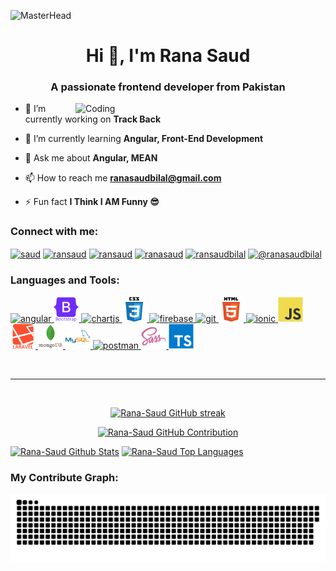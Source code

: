 ![MasterHead](https://skwebdesigner.co.in/wp-content/uploads/2022/04/banner-bg.gif)

<h1 align="center">Hi 👋, I'm Rana Saud</h1>
<h3 align="center">A passionate frontend developer from Pakistan</h3>
<img align="right" alt="Coding" width="400" src="https://cdn.dribbble.com/userupload/3004204/file/original-a03b5e672824cdc769fe1c0ce574d6d8.gif"/>

- 🔭 I’m currently working on **Track Back**

- 🌱 I’m currently learning **Angular, Front-End Development**

- 💬 Ask me about **Angular, MEAN**

- 📫 How to reach me **ranasaudbilal@gmail.com**

- ⚡ Fun fact **I Think I AM Funny 😎**

<h3 align="left">Connect with me:</h3>
<p align="left">
<a href="https://codepen.io/saud" target="blank"><img align="center" src="https://raw.githubusercontent.com/rahuldkjain/github-profile-readme-generator/master/src/images/icons/Social/codepen.svg" alt="saud" height="30" width="40" /></a>
<a href="https://www.linkedin.com/in/rana-saud-bilal/" target="blank"><img align="center" src="https://raw.githubusercontent.com/rahuldkjain/github-profile-readme-generator/master/src/images/icons/Social/linked-in-alt.svg" alt="ransaud" height="30" width="40" /></a>
<a href="https://web.facebook.com/ranasaudbilal" target="blank"><img align="center" src="https://raw.githubusercontent.com/rahuldkjain/github-profile-readme-generator/master/src/images/icons/Social/facebook.svg" alt="ransaud" height="30" width="40" /></a>
<a href="https://instagram.com/ranasaudbilal" target="blank"><img align="center" src="https://raw.githubusercontent.com/rahuldkjain/github-profile-readme-generator/master/src/images/icons/Social/instagram.svg" alt="ranasaud" height="30" width="40" /></a>
<a href="https://www.leetcode.com/ransaudbilal" target="blank"><img align="center" src="https://raw.githubusercontent.com/rahuldkjain/github-profile-readme-generator/master/src/images/icons/Social/leet-code.svg" alt="ransaudbilal" height="30" width="40" /></a>
<a href="https://www.hackerearth.com/@ranasaudbilal" target="blank"><img align="center" src="https://raw.githubusercontent.com/rahuldkjain/github-profile-readme-generator/master/src/images/icons/Social/hackerearth.svg" alt="@ranasaudbilal" height="30" width="40" /></a>
</p>

<h3 align="left">Languages and Tools:</h3>
<p align="left"> <a href="https://angular.io" target="_blank" rel="noreferrer"> <img src="https://angular.io/assets/images/logos/angular/angular.svg" alt="angular" width="40" height="40"/> </a> <a href="https://getbootstrap.com" target="_blank" rel="noreferrer"> <img src="https://raw.githubusercontent.com/devicons/devicon/master/icons/bootstrap/bootstrap-plain-wordmark.svg" alt="bootstrap" width="40" height="40"/> </a> <a href="https://www.chartjs.org" target="_blank" rel="noreferrer"> <img src="https://www.chartjs.org/media/logo-title.svg" alt="chartjs" width="40" height="40"/> </a> <a href="https://www.w3schools.com/css/" target="_blank" rel="noreferrer"> <img src="https://raw.githubusercontent.com/devicons/devicon/master/icons/css3/css3-original-wordmark.svg" alt="css3" width="40" height="40"/> </a> <a href="https://firebase.google.com/" target="_blank" rel="noreferrer"> <img src="https://www.vectorlogo.zone/logos/firebase/firebase-icon.svg" alt="firebase" width="40" height="40"/> </a> <a href="https://git-scm.com/" target="_blank" rel="noreferrer"> <img src="https://www.vectorlogo.zone/logos/git-scm/git-scm-icon.svg" alt="git" width="40" height="40"/> </a> <a href="https://www.w3.org/html/" target="_blank" rel="noreferrer"> <img src="https://raw.githubusercontent.com/devicons/devicon/master/icons/html5/html5-original-wordmark.svg" alt="html5" width="40" height="40"/> </a> <a href="https://ionicframework.com" target="_blank" rel="noreferrer"> <img src="https://upload.wikimedia.org/wikipedia/commons/d/d1/Ionic_Logo.svg" alt="ionic" width="40" height="40"/> </a> <a href="https://developer.mozilla.org/en-US/docs/Web/JavaScript" target="_blank" rel="noreferrer"> <img src="https://raw.githubusercontent.com/devicons/devicon/master/icons/javascript/javascript-original.svg" alt="javascript" width="40" height="40"/> </a> <a href="https://laravel.com/" target="_blank" rel="noreferrer"> <img src="https://raw.githubusercontent.com/devicons/devicon/master/icons/laravel/laravel-plain-wordmark.svg" alt="laravel" width="40" height="40"/> </a> <a href="https://www.mongodb.com/" target="_blank" rel="noreferrer"> <img src="https://raw.githubusercontent.com/devicons/devicon/master/icons/mongodb/mongodb-original-wordmark.svg" alt="mongodb" width="40" height="40"/> </a> <a href="https://www.mysql.com/" target="_blank" rel="noreferrer"> <img src="https://raw.githubusercontent.com/devicons/devicon/master/icons/mysql/mysql-original-wordmark.svg" alt="mysql" width="40" height="40"/> </a> <a href="https://postman.com" target="_blank" rel="noreferrer"> <img src="https://www.vectorlogo.zone/logos/getpostman/getpostman-icon.svg" alt="postman" width="40" height="40"/> </a> <a href="https://sass-lang.com" target="_blank" rel="noreferrer"> <img src="https://raw.githubusercontent.com/devicons/devicon/master/icons/sass/sass-original.svg" alt="sass" width="40" height="40"/> </a> <a href="https://www.typescriptlang.org/" target="_blank" rel="noreferrer"> <img src="https://raw.githubusercontent.com/devicons/devicon/master/icons/typescript/typescript-original.svg" alt="typescript" width="40" height="40"/> </a> </p>

<br/>
<hr/>
<br/>

<p align="center">
  <a href="https://github.com/Rana-Saud">
    <img src="https://github-readme-streak-stats.herokuapp.com/?user=Rana-Saud&theme=radical&border=7F3FBF&background=0D1117" alt="Rana-Saud GitHub streak"/>
  </a>
</p>

<p align="center">
  <a href="https://github.com/alsiam">
    <img src="https://github-profile-summary-cards.vercel.app/api/cards/profile-details?username=Rana-Saud&theme=radical" alt="Rana-Saud GitHub Contribution"/>
  </a>
</p>

<a> 
    <a href="https://github.com/Rana-Saud"><img alt="Rana-Saud Github Stats" src="https://denvercoder1-github-readme-stats.vercel.app/api?username=Rana-Saud&show_icons=true&count_private=true&theme=react&border_color=7F3FBF&bg_color=0D1117&title_color=F85D7F&icon_color=F8D866" height="192px" width="49.5%"/></a>
  <a href="https://github.com/Rana-Saud"><img alt="Rana-Saud Top Languages" src="https://denvercoder1-github-readme-stats.vercel.app/api/top-langs/?username=Rana-Saud&langs_count=8&layout=compact&theme=react&border_color=7F3FBF&bg_color=0D1117&title_color=F85D7F&icon_color=F8D866" height="192px" width="49.5%"/></a>
  <br/>
</a>


<h3 align="left">My Contribute Graph:</h3>

<picture>
  <source media="(prefers-color-scheme: dark)" srcset="https://raw.githubusercontent.com/Rana-Saud/Rana-Saud/output/github-contribution-grid-snake-dark.svg">
  <source media="(prefers-color-scheme: light)" srcset="https://raw.githubusercontent.com/Rana-Saud/Rana-Saud/output/github-contribution-grid-snake.svg">
  <img alt="github contribution grid snake animation" src="https://raw.githubusercontent.com/Rana-Saud/Rana-Saud/output/github-contribution-grid-snake.svg">
</picture>

